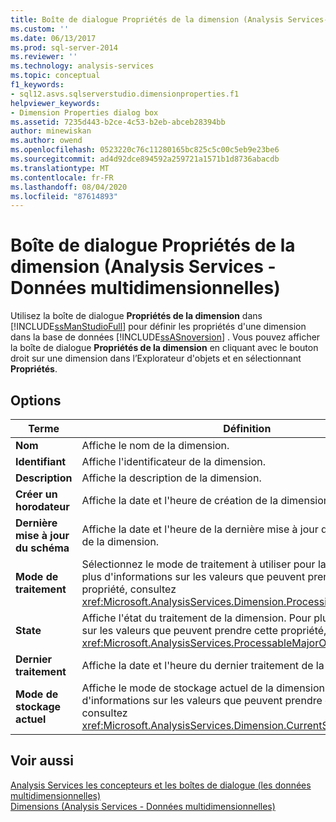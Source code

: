 ```yaml
---
title: Boîte de dialogue Propriétés de la dimension (Analysis Services-données multidimensionnelles) | Microsoft Docs
ms.custom: ''
ms.date: 06/13/2017
ms.prod: sql-server-2014
ms.reviewer: ''
ms.technology: analysis-services
ms.topic: conceptual
f1_keywords:
- sql12.asvs.sqlserverstudio.dimensionproperties.f1
helpviewer_keywords:
- Dimension Properties dialog box
ms.assetid: 7235d443-b2ce-4c53-b2eb-abceb28394bb
author: minewiskan
ms.author: owend
ms.openlocfilehash: 0523220c76c11280165bc825c5c00c5eb9e23be6
ms.sourcegitcommit: ad4d92dce894592a259721a1571b1d8736abacdb
ms.translationtype: MT
ms.contentlocale: fr-FR
ms.lasthandoff: 08/04/2020
ms.locfileid: "87614893"
---
```

# <a name="dimension-properties-dialog-box-analysis-services---multidimensional-data"></a>Boîte de dialogue Propriétés de la dimension (Analysis Services - Données multidimensionnelles)
  Utilisez la boîte de dialogue **Propriétés de la dimension** dans [!INCLUDE[ssManStudioFull](../includes/ssmanstudiofull-md.md)] pour définir les propriétés d'une dimension dans la base de données [!INCLUDE[ssASnoversion](../includes/ssasnoversion-md.md)] . Vous pouvez afficher la boîte de dialogue **Propriétés de la dimension** en cliquant avec le bouton droit sur une dimension dans l’Explorateur d'objets et en sélectionnant **Propriétés**.  
  
## <a name="options"></a>Options  
  
|Terme|Définition|  
|----------|----------------|  
|**Nom**|Affiche le nom de la dimension.|  
|**Identifiant**|Affiche l'identificateur de la dimension.|  
|**Description**|Affiche la description de la dimension.|  
|**Créer un horodateur**|Affiche la date et l'heure de création de la dimension.|  
|**Dernière mise à jour du schéma**|Affiche la date et l'heure de la dernière mise à jour des métadonnées de la dimension.|  
|**Mode de traitement**|Sélectionnez le mode de traitement à utiliser pour la dimension. Pour plus d'informations sur les valeurs que peuvent prendre cette propriété, consultez <xref:Microsoft.AnalysisServices.Dimension.ProcessingMode%2A>.|  
|**State**|Affiche l'état du traitement de la dimension. Pour plus d'informations sur les valeurs que peuvent prendre cette propriété, consultez <xref:Microsoft.AnalysisServices.ProcessableMajorObject.State%2A>.|  
|**Dernier traitement**|Affiche la date et l'heure du dernier traitement de la dimension.|  
|**Mode de stockage actuel**|Affiche le mode de stockage actuel de la dimension. Pour plus d'informations sur les valeurs que peuvent prendre cette propriété, consultez <xref:Microsoft.AnalysisServices.Dimension.CurrentStorageMode%2A>.|  
  
## <a name="see-also"></a>Voir aussi  
 [Analysis Services les concepteurs et les boîtes de dialogue &#40;les données multidimensionnelles&#41;](analysis-services-designers-and-dialog-boxes-multidimensional-data.md)   
 [Dimensions &#40;Analysis Services - Données multidimensionnelles&#41;](multidimensional-models-olap-logical-dimension-objects/dimensions-analysis-services-multidimensional-data.md)  
  
  
